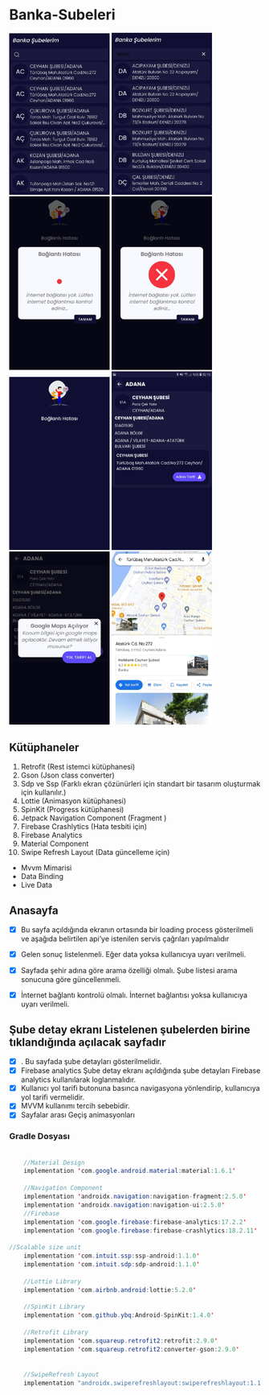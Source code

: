# Banka-Subeleri

<p float="left">
  <img src="ss/anasayfa_1.jpg" width="200" />
  <img src="ss/anasayfa_2.jpg" width="200" />  
  <img src="ss/anasayfa_3.jpg" width="200" />
  <img src="ss/anasayfa_4.jpg" width="200" />
  <img src="ss/anasayfa_5.jpg" width="200" />
  <img src="ss/detay_1.jpg" width="200" />
  <img src="ss/detay_2.jpg" width="200" />
  <img src="ss/detay_3.jpg" width="200" />
</p>

## Kütüphaneler
1. Retrofit (Rest istemci kütüphanesi)
2. Gson (Json class converter)
3. Sdp ve Ssp (Farklı ekran çözünürleri için standart bir tasarım oluşturmak için kullanılır.)
4. Lottie (Animasyon kütüphanesi)
5. SpinKit (Progress kütüphanesi)
6. Jetpack Navigation Component (Fragment )
7. Firebase Crashlytics (Hata tesbiti için)
8. Firebase Analytics 
9. Material Component
10. Swipe Refresh Layout (Data güncelleme için)

- Mvvm Mimarisi
- Data Binding
- Live Data


## Anasayfa
- [x] Bu sayfa açıldığında ekranın ortasında bir loading process gösterilmeli ve aşağıda belirtilen 
api’ye istenilen servis çağrıları yapılmalıdır
- [x] Gelen sonuç listelenmeli. Eğer data yoksa kullanıcıya uyarı verilmeli. 
- [x] Sayfada şehir adına göre arama özelliği olmalı. Şube listesi arama sonucuna göre 
güncellenmeli.
- [x] İnternet bağlantı kontrolü olmalı. İnternet bağlantısı yoksa kullanıcıya uyarı verilmeli.



## Şube detay ekranı Listelenen şubelerden birine tıklandığında açılacak sayfadır
- [x] . Bu sayfada şube detayları gösterilmelidir. 
- [x] Firebase analytics Şube detay ekranı açıldığında şube detayları Firebase analytics kullanılarak 
loglanmalıdır.
- [x] Kullanıcı yol tarifi butonuna basınca navigasyona yönlendirip, kullanıcıya yol 
tarifi vermelidir.
- [x] MVVM kullanımı tercih sebebidir. 
- [x] Sayfalar arası Geçiş animasyonları

### Gradle Dosyası
```java

    //Material Design
    implementation 'com.google.android.material:material:1.6.1'

    //Navigation Component
    implementation 'androidx.navigation:navigation-fragment:2.5.0'
    implementation 'androidx.navigation:navigation-ui:2.5.0'
    //Firebase 
    implementation 'com.google.firebase:firebase-analytics:17.2.2'
    implementation 'com.google.firebase:firebase-crashlytics:18.2.11'

//Scalable size unit
    implementation 'com.intuit.ssp:ssp-android:1.1.0'
    implementation 'com.intuit.sdp:sdp-android:1.1.0'

    //Lottie Library
    implementation 'com.airbnb.android:lottie:5.2.0'

    //SpinKit Library
    implementation 'com.github.ybq:Android-SpinKit:1.4.0'

    //Retrofit Library
    implementation 'com.squareup.retrofit2:retrofit:2.9.0'
    implementation 'com.squareup.retrofit2:converter-gson:2.9.0'

    
    //SwipeRefresh Layout
    implementation "androidx.swiperefreshlayout:swiperefreshlayout:1.1.0"

```




